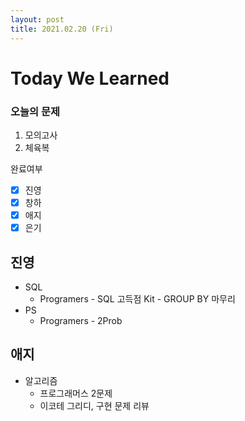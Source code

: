 ```yaml
---
layout: post
title: 2021.02.20 (Fri)
---
```


# Today We Learned

###  오늘의 문제

1. 모의고사
2. 체육복

완료여부  
- [x] 진영 
- [x] 창하
- [x] 애지 
- [x] 은기

## 진영

- SQL
  - Programers - SQL 고득점 Kit - GROUP BY 마무리
- PS
  - Programers - 2Prob



## 애지

- 알고리즘
  - 프로그래머스 2문제
  - 이코테 그리디, 구현 문제 리뷰

